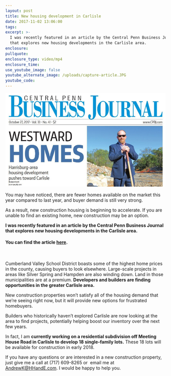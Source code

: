 ```yaml
---
layout: post
title: New housing development in Carlisle
date: 2017-11-02 13:06:00
tags:
excerpt: >-
  I was recently featured in an article by the Central Penn Business Journal
  that explores new housing developments in the Carlisle area.
enclosure:
pullquote:
enclosure_type: video/mp4
enclosure_time:
use_youtube_image: false
youtube_alternate_image: /uploads/capture-article.JPG
youtube_code:
---
```



[![Click here to read the full article](/uploads/versions/capture-article-1---x----1000-583x---.JPG)](https://s3.amazonaws.com/vyralmarketing/Andrew+Kronenberg+/Westward+Homes+Final.pdf)

You may have noticed, there are fewer homes available on the market this year compared to last year, and buyer demand is still very strong.

As a result, new construction housing is beginning to accelerate. If you are unable to find an existing home, new construction may be an option.

**I was recently featured in an article by the Central Penn Business Journal that explores new housing developments in the Carlisle area.**

#### **You can find the article [here](https://s3.amazonaws.com/vyralmarketing/Andrew+Kronenberg+/Westward+Homes+Final.pdf).**

&nbsp;

Cumberland Valley School District boasts some of the highest home prices in the county, causing buyers to look elsewhere. Large-scale projects in areas like Silver Spring and Hampden are also winding down. Land in those municipalities are at a premium. **Developers and builders are finding opportunities in the greater Carlisle area.**

New construction properties won’t satisfy all of the housing demand that we’re seeing right now, but it will provide new options for frustrated homebuyers.

Builders who historically haven’t explored Carlisle are now looking at the area to find projects, potentially helping boost our inventory over the next few years.

In fact, I am **currently working on a residential subdivision off Meeting House Road in Carlisle to develop 18 single-family lots.** These 18 lots will be available for construction in early 2018.

If you have any questions or are interested in a new construction property, just give me a call at (717) 609-8265 or &nbsp;email me at AndrewK@HHandE.com. I would be happy to help you.